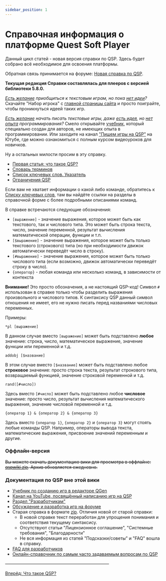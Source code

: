 ```yaml
---
sidebar_position: 1
---
```

# Справочная информация о платформе Quest Soft Player

Данный цикл статей - новая версия справки по QSP. Здесь будет собрано всё необходимое для освоения платформы.

Обратная связь принимается на форуме: [Новая справка по QSP](https://qsp.org/index.php?option=com_agora&task=topic&id=647&Itemid=57).

**Текущая редакция Справки составлялась для плееров с версией библиотеки 5.8.0.**

*<u>Есть желание</u> приобщиться к текстовым играм, но пока <u>нет идеи</u>?* Скачайте "Набор игрока" с [главной страницы сайта](https://qsp.org/) и просто поиграйте, чтобы проникнуться идеей таких игр.

*<u>Есть желание</u> начать писать текстовые игры, даже <u>есть идея</u>, но <u>нет опыта</u> программирования?* Смело открывайте [учебник](https://qsp.org/index.php?option=com_content&task=view&id=59&Itemid=56), который специально создан для авторов, не имеющих опыта в программировании. Или заходите на канал ["Пишем игры на QSP"](https://www.youtube.com/c/aleksversus) на Ютубе, где можно ознакомиться с полным курсом видеоуроков для новичков.

Ну а остальных милости просим в эту справку.

*  [Первая статья: что такое QSP?](qsp)
*  [Cловарь терминов](glossary)
*  [Список ключевых слов. Указатель](keywords)
*  [Ограничения QSP](limits)

Если вам не хватает информации о какой либо команде, обратитесь к [Списку ключевых слов](keywords), там вы найдёте ссылки на разделы в справочной форме с более подробными описаниями команд.

В справке встречаются следующие обозначения:

* `[выражение]` - значение выражения, которое может быть как текстового, так и числового типа. Это может быть строка текста, число, значение переменной, результат вычисления математической операции, функции и т.п.
* `[$выражение]` - значение выражения, которое может быть только текстового (строкового) типа (но при необходимости движок автоматически переведёт число в строку).
* `[#выражение]` - значение выражения, которое может быть только числового типа (если возможно, движок автоматически переведёт строку в число).
* `{оператор}` - любая команда или несколько команд, в зависимости от контекста

**Внимание!** Это просто обозначения, а не настоящий QSP-код! Символ `#` использован в справке только чтобы разделить выражения произвольного и числового типов. К синтаксису QSP данный символ отношения не имеет, его не нужно писать перед названиями числовых переменных.

Примеры:

``` qsp
*pl [выражение]
```

В данном случае вместо `[выражение]` может быть подставлено **любое** значение: строка, число, математическое выражение, значение функции или переменной и т.д.

``` qsp
addobj [$название]
```

В этом случае вместо `[$название]` может быть подставлено любое **строковое** значение: просто строка текста, результат строкового типа, возвращаемый функцией, значение строковой переменной и т.д.

``` qsp
rand([#число])
```

Здесь вместо `[#число]` может быть подставлено любое **числовое** значение: просто число, результат вычисления математического выражения, значение числовой переменной и т.д.

``` qsp
{оператор 1} & {оператор 2} & {оператор 3}
```

Здесь вместо `{оператор 1}`, `{оператор 2}` и `{оператор 3}` могут стоять любые команды QSP. Например, операторы вывода текста, математические выражения, присвоение значений переменным и другие.

### Оффлайн-версия

~~Вы можете скачать документацию вики для просмотра в оффлайне: [qspwiki.zip](https://qsp.org/tools/offlinehelp/qspwiki.zip). Архив обновляется ежедневно.~~

### Документация по QSP вне этой вики

*  [Учебник по созданию игр в редакторе QGen](https://qsp.org/index.php?option=com_content&task=view&id=59&Itemid=56)
*  [Канал на YouTube, посвящённый написанию игр на QSP](https://www.youtube.com/c/aleksversus)
*  [Раздел "Разработчикам"](https://qsp.org/index.php?option=com_content&view=article&id=57&Itemid=56)
*  [Обсуждение и разработка игр на форуме](https://qsp.org/index.php?option=com_agora&task=forum&id=1&Itemid=57)
*  Старая справка в формате [zip](https://qsp.org/attachments/qsp564help.zip). Отличия новой от старой справки:
    *  В новой справке текст переработан для упрощения понимания и соответствия текущему синтаксису.
    *  Отсутствуют статьи "Лицензионное соглашение", "Системные требования", "Благодарности"
    *  Не вся информация из статей "Подсказки/советы" и "FAQ" вошла в справку.
*  [FAQ для разработчиков](https://qsp.org/index.php?option=com_agora&task=topic&id=316&Itemid=57)
*  [Онлайн-справочник по самым часто задаваемым вопросам по QSP](https://aleksversus.github.io/howdo_faq/)

————————————————————————

[Вперёд: Что такое QSP?](qsp)
